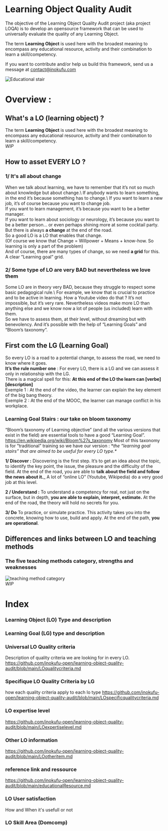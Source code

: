 # Learning Object Quality Audit

The objective of the Learning Object Quality Audit project (aka project LOQA) is to develop an opensource framework that can be used to universally evaluate the quality of any Learning Object.

The term __Learning Object__ is used here with the broadest meaning to encompass any educational resource, activity and their combination to learn a skill/competency.

If you want to contribute and/or help us build this framework, send us a message at contact@inokufu.com

![Educational stair](https://github.com/InokufuOpen/Learning-Object-Quality-Audit/blob/main/picture/yang-miao-IazFaFYSCfY-unsplash-1024x683.jpg)




# Overview :

## What's a LO (learning object) ?
The term __Learning Object__ is used here with the broadest meaning to encompass any educational resource, activity and their combination to learn a skill/competency.\
*WIP*

## How to asset EVERY LO ?

### 1/ It's all about change
When we talk about learning, we have to remember that it’s not so much about knowledge but about change.\ 
If anybody wants to learn something, in the end it’s because something has to change.\ 
If you want to learn a new job, it’s of course because you want to change job.\
If you want to learn management, it’s because you want to be a better manager.\
If you want to learn about sociology or neurology, it’s because you want to be a better person… or even perhaps shining more at some cocktail party.\
But there is always **a change** at the end of the road.\
So a good LO is a LO that enables that change.\
(Of course we know that Change = Willpower + Means + know-how. So learning is only a part of the problem)\
And of course, there are many types of change, so we need **a grid** for this. A clear ”Learning goal” grid.

### 2/ Some type of LO are very BAD but nevertheless we love them
Some LO are in theory very BAD, because they struggle to respect some basic pedagogical rule.\ 
For example, we know that is crucial to practice and to be active in learning. How a Youtube video do that ? It’s not impossible, but it’s very rare. Nevertheless videos make more LO than anything else and we know now a lot of people (us included) learn with them.\
So we have to assess them, at their level, without dreaming but with benevolency. And it’s possible with the help of “Learning Goals” and “Bloom’s taxonomy”.


## First com the LG (Learning Goal)
So every LO is a road to a potential change, to assess the road, we need to know where it goes.\
**It’s the rule number one** : For every LO, there is a LG and we can assess it only in relationship with the LG.\
There is a magical spell for this: 
**At this end of the LO the learn can [verbe] [description]**\
Exemple 1 : At the end of the video, the learner can explain the key element of the big bang theory.\
Exemple 2 : At the end of the MOOC, the learner can manage conflict in his workplace.

### Learning Goal Stairs : our take on bloom taxonomy
“Bloom’s taxonomy of Learning objective” (and all the various versions that exist in the field) are essential tools to have a good “Learning Goal”. https://en.wikipedia.org/wiki/Bloom%27s_taxonomy
Most of this taxonomy is for “traditional” training so we have our version :  **the “learning goal stairs” that are aimed to be useful for every LO type.\**

**1/ Discover :** 
Discovering is the first step. It’s to get an idea about the topic, to identify the key point, the issue, the pleasure and the difficulty of the field. At the end of the road, you are able to **talk about the field and follow the news about it.**_
A lot of “online LO” (Youtube, Wikipedia) do a very good job at this level.

**2 / Understand :** 
To understand a competency for real, not just on the surface, but in depth, **you are able to explain, interpret, estimate.** At the end of the road, the theory will hold no secrets for you.

**3/ Do** 
To practice, or simulate practice. This activity takes you into the concrete, knowing how to use, build and apply. At the end of the path, **you are operational**.

## Differences and links between LO and teaching methods
### The five teaching methods category, strengths and weaknesses
![teaching method category](https://github.com/inokufu-open/learning-object-quality-audit/blob/main/picture/fiveteachingmethods.png)\
*WIP*

  
# Index


### Learning Object (LO) Type and description
### Learning Goal (LG) type and description
### Universal LO Quality criteria 
Description of quality criteria we are looking for in every LO. 
https://github.com/inokufu-open/learning-object-quality-audit/blob/main/LOqualitycriteria.md


### Specifique LO Quality Criteria by LG
how each quality criteria apply to each lo type
https://github.com/inokufu-open/learning-object-quality-audit/blob/main/LOspecificqualitycriteria.md

### LO expertise level
https://github.com/inokufu-open/learning-object-quality-audit/blob/main/LOexpertiselevel.md

### Other LO information
https://github.com/inokufu-open/learning-object-quality-audit/blob/main/LOotheritem.md

### reference link and ressource
https://github.com/inokufu-open/learning-object-quality-audit/blob/main/educationalResource.md

### LO User satisfaction
How and When it's usefull or not
### LO Skill Area (Domcomp)


